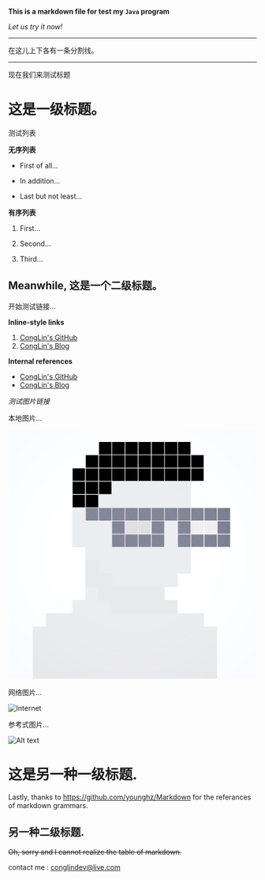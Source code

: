**This is a markdown file for test my `Java` program**

_Let us try it now!_

***

在这儿上下各有一条分割线。

---

现在我们来测试标题

这是一级标题。
====

测试列表

**无序列表**

- First of all...

+ In addition...

* Last but not least...

**有序列表**

1. First...

3. Second...

3. Third...


Meanwhile, 这是一个二级标题。
-----

开始测试链接...

**Inline-style links**

1. [CongLin's GitHub](https://github.com/CongLinDev)
2. [CongLin's Blog](https:://CongLinDev.github.io)


**Internal references** 

* [CongLin's GitHub][1]
* [CongLin's Blog][2]

_测试图片链接_

本地图片...

![local](.\3-0.jpg)

网络图片...

![Internet](https://i.loli.net/2018/06/15/5b23b74f0d883.jpg)

参考式图片...

![Alt text][address]


# 这是另一种一级标题.

Lastly, thanks to <https://github.com/younghz/Markdown> for the referances of markdown grammars.

## 另一种二级标题.


~~Oh, sorry and I cannot realize the table of markdown.~~

contact me : <conglindev@live.com>

[1]:https://github.com/CongLinDev
[2]:https:://CongLinDev.github.io

[address]:https://i.loli.net/2018/06/15/5b23b74f0d883.jpg